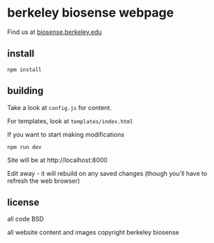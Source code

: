# berkeley biosense webpage

Find us at [biosense.berkeley.edu](http://biosense.berkeley.edu)

## install

```
npm install
```

## building

Take a look at `config.js` for content. 

For templates, look at `templates/index.html`

If you want to start making modifications

```
npm run dev
```

Site will be at http://localhost:8000

Edit away - it will rebuild on any saved changes (though you'll have to refresh the web browser)


## license

all code BSD

all website content and images copyright berkeley biosense
